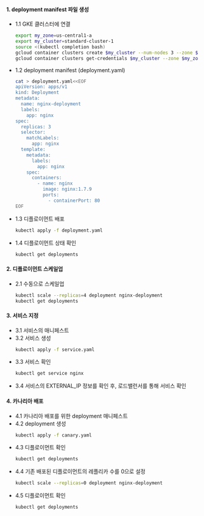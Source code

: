 #### 1. deployment manifest 파일 생성
  - 1.1 GKE 클러스터에 연결
    ```bash
    export my_zone=us-central1-a
    export my_cluster=standard-cluster-1
    source <(kubectl completion bash)
    gcloud container clusters create $my_cluster --num-nodes 3 --zone $my_zone --enable-ip-alias
    gcloud container clusters get-credentials $my_cluster --zone $my_zone
    ```
  - 1.2 deployment manifest (deployment.yaml)
    ```bash
    cat > deployment.yaml<<EOF
    apiVersion: apps/v1
    kind: Deployment
    metadata:
      name: nginx-deployment
      labels:
        app: nginx
    spec:
      replicas: 3
      selector:
        matchLabels:
          app: nginx
      template:
        metadata:
          labels:
            app: nginx
        spec:
          containers:
            - name: nginx
              image: nginx:1.7.9
              ports:
                - containerPort: 80
    EOF
    ```
  - 1.3 디플로이먼트 배포
    ```bash
    kubectl apply -f deployment.yaml
    ```
  - 1.4 디플로이먼트 상태 확인
    ```bash
    kubectl get deployments
    ```
#### 2. 디플로이먼트 스케일업
  - 2.1 수동으로 스케일업
    ```bash
    kubectl scale --replicas=4 deployment nginx-deployment
    kubectl get deployments
    ```
#### 3. 서비스 지정
  - 3.1 서비스의 매니페스트
  - 3.2 서비스 생성
    ```bash
    kubectl apply -f service.yaml
    ```
  - 3.3 서비스 확인
    ```bash
    kubectl get service nginx
    ```
  - 3.4 서비스의 EXTERNAL_IP 정보를 확인 후, 로드밸런서를 통해 서비스 확인
#### 4. 카나리아 배포
  - 4.1 카나리아 배포를 위한 deployment 매니페스트
  - 4.2 deployment 생성
    ```bash
    kubectl apply -f canary.yaml
    ```
  - 4.3 디플로이먼트 확인
    ```bash
    kubectl get deployments
    ```
  - 4.4 기존 배포된 디플로이먼트의 레플리카 수를 0으로 설정
    ```bash
    kubectl scale --replicas=0 deployment nginx-deployment
    ```
  - 4.5 디플로이먼트 확인
    ```bash
    kubectl get deployments
    ```


